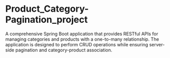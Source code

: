 # Product_Category-Pagination_project
A comprehensive Spring Boot application that provides RESTful APIs for managing categories and products with a one-to-many relationship. The application is designed to perform CRUD operations while ensuring server-side pagination and category-product association.
